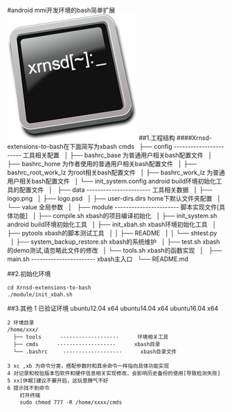 #android mmi开发环境的bash简单扩展
![Logo](data/logo.png)
##1.工程结构
####Xrnsd-extensions-to-bash在下面简写为xbash
	cmds
	  ├── config	-----------------------	工具相关配置
	  │		├── bashrc_base					为普通用户相关bash配置文件
	  │		├── bashrc_home					为作者使用的普通用户相关bash配置文件
	  │		├── bashrc_root_work_lz			为root相关bash配置文件
	  │		├── bashrc_work_lz				为普通用户相关bash配置文件
	  │		└── init_system.config			android build环境初始化工具的配置文件
	  │
	  ├── data		-----------------------	工具相关数据
	  │		├── logo.png
	  │		├── logo.psd
	  │		├── user-dirs.dirs				home下默认文件夹配置
	  │		└── value						全局参数
	  │
	  ├── module	-----------------------	脚本实现文件[具体功能]
	  │		├── compile.sh					xbash的项目编译初始化
	  │		├── init_system.sh				android build环境初始化工具
	  │		├── init_xbah.sh				xbash环境初始化工具
	  │		├── pytools						xbash的脚本测试工具
	  │		│		├── README
	  │		│		└── shtest.py
	  │		├── system_backup_restore.sh	xbash的系统维护
	  │		├── test.sh						xbash的demo测试,请忽略此文件的修改
	  │		└── tools.sh					xbash的函数实现
	  │
	  ├── main.sh	-----------------------	xbash主入口
	  └── README.md

##2.初始化环境

	cd Xrnsd-extensions-to-bash
	./module/init_xbah.sh

##3.其他
	1 已验证环境
		ubuntu12.04 x64
		ubuntu14.04 x64
		ubuntu16.04 x64

	2 环境目录
	/home/xxx/
	  ├── tools      -------------------      环境相关工具
	  ├── cmds      -------------------      xbash目录
	  └── .bashrc     -------------------      xbash目录文件

	3 xc ,xb 为命令分类，搭配参数时和其余命令一样指向具体功能实现
	4 对记录和校验版本包软件和硬件信息相关实现修改，会影响历史备份的使用[导致检测失败]
	5 xx[休眠]建议不要开启，这玩意脾气不好
	6 提示找不到命令
		打开终端
		sudo chmod 777 -R /home/xxxx/cmds
